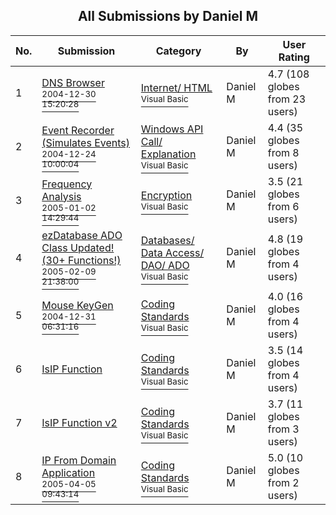 ﻿<div align="center">

## All Submissions by Daniel M

</div>

No.  | Submission | Category | By   | User Rating
---- | ---------- | -------- | ---- | -----------
1 | [DNS Browser<br /><sup>2004-12-30 15:20:28</sup>](https://github.com/Planet-Source-Code/daniel-m-dns-browser__1-57949) | [Internet/ HTML<br /><sup>Visual Basic</sup>](../ByCategory/internet-html__1-34.md) | Daniel M | 4.7 (108 globes from 23 users)
2 | [Event Recorder \(Simulates Events\)<br /><sup>2004-12-24 10:00:04</sup>](https://github.com/Planet-Source-Code/daniel-m-event-recorder-simulates-events__1-57882) | [Windows API Call/ Explanation<br /><sup>Visual Basic</sup>](../ByCategory/windows-api-call-explanation__1-39.md) | Daniel M | 4.4 (35 globes from 8 users)
3 | [Frequency Analysis<br /><sup>2005-01-02 14:29:44</sup>](https://github.com/Planet-Source-Code/daniel-m-frequency-analysis__1-58066) | [Encryption<br /><sup>Visual Basic</sup>](../ByCategory/encryption__1-48.md) | Daniel M | 3.5 (21 globes from 6 users)
4 | [ezDatabase ADO Class Updated\! \(30\+ Functions\!\)<br /><sup>2005-02-09 21:38:00</sup>](https://github.com/Planet-Source-Code/daniel-m-ezdatabase-ado-class-updated-30-functions__1-58814) | [Databases/ Data Access/ DAO/ ADO<br /><sup>Visual Basic</sup>](../ByCategory/databases-data-access-dao-ado__1-6.md) | Daniel M | 4.8 (19 globes from 4 users)
5 | [Mouse KeyGen<br /><sup>2004-12-31 06:31:16</sup>](https://github.com/Planet-Source-Code/daniel-m-mouse-keygen__1-57977) | [Coding Standards<br /><sup>Visual Basic</sup>](../ByCategory/coding-standards__1-43.md) | Daniel M | 4.0 (16 globes from 4 users)
6 | [IsIP Function<br />](https://github.com/Planet-Source-Code/daniel-m-isip-function__1-57997) | [Coding Standards<br /><sup>Visual Basic</sup>](../ByCategory/coding-standards__1-43.md) | Daniel M | 3.5 (14 globes from 4 users)
7 | [IsIP Function v2<br />](https://github.com/Planet-Source-Code/daniel-m-isip-function-v2__1-57999) | [Coding Standards<br /><sup>Visual Basic</sup>](../ByCategory/coding-standards__1-43.md) | Daniel M | 3.7 (11 globes from 3 users)
8 | [IP From Domain Application<br /><sup>2005-04-05 09:43:14</sup>](https://github.com/Planet-Source-Code/daniel-m-ip-from-domain-application__1-59840) | [Coding Standards<br /><sup>Visual Basic</sup>](../ByCategory/coding-standards__1-43.md) | Daniel M | 5.0 (10 globes from 2 users)
